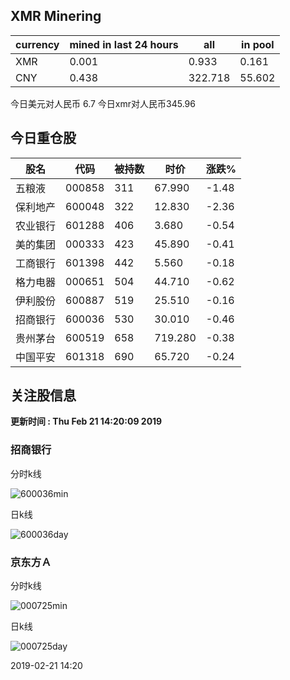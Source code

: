 ## XMR Minering

|currency|mined in last 24 hours|all|in pool|
|---|---|---|---|
|XMR|0.001|0.933|0.161|
|CNY|0.438|322.718|55.602|

今日美元对人民币 6.7	今日xmr对人民币345.96


## 今日重仓股 

|股名|代码|被持数|时价|涨跌%|
|---|---|---|---|---|
|五粮液|000858|311|67.990|-1.48|
|保利地产|600048|322|12.830|-2.36|
|农业银行|601288|406|3.680|-0.54|
|美的集团|000333|423|45.890|-0.41|
|工商银行|601398|442|5.560|-0.18|
|格力电器|000651|504|44.710|-0.62|
|伊利股份|600887|519|25.510|-0.16|
|招商银行|600036|530|30.010|-0.46|
|贵州茅台|600519|658|719.280|-0.38|
|中国平安|601318|690|65.720|-0.24|

## 关注股信息
**更新时间 : Thu Feb 21 14:20:09 2019**
### 招商银行 
分时k线

![600036min](http://image.sinajs.cn/newchart/min/n/sh600036.gif)

日k线

![600036day](http://image.sinajs.cn/newchart/daily/n/sh600036.gif)

### 京东方Ａ 
分时k线

![000725min](http://image.sinajs.cn/newchart/min/n/sz000725.gif)

日k线

![000725day](http://image.sinajs.cn/newchart/daily/n/sz000725.gif)

2019-02-21 14:20